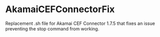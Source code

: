 # AkamaiCEFConnectorFix
Replacement .sh file for Akamai CEF Connector 1.7.5 that fixes an issue preventing the stop command from working.
